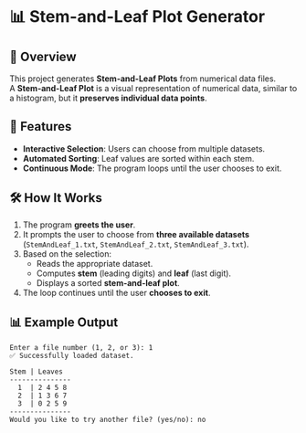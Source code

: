 # 📊 Stem-and-Leaf Plot Generator

## 📜 Overview
This project generates **Stem-and-Leaf Plots** from numerical data files.  
A **Stem-and-Leaf Plot** is a visual representation of numerical data, similar to a histogram, but it **preserves individual data points**.

## 🎯 Features
- **Interactive Selection**: Users can choose from multiple datasets.
- **Automated Sorting**: Leaf values are sorted within each stem.
- **Continuous Mode**: The program loops until the user chooses to exit.

## 🛠 How It Works
1. The program **greets the user**.
2. It prompts the user to choose from **three available datasets** (`StemAndLeaf_1.txt`, `StemAndLeaf_2.txt`, `StemAndLeaf_3.txt`).
3. Based on the selection:
   - Reads the appropriate dataset.
   - Computes **stem** (leading digits) and **leaf** (last digit).
   - Displays a sorted **stem-and-leaf plot**.
4. The loop continues until the user **chooses to exit**.

## 📊 Example Output
```shell
Enter a file number (1, 2, or 3): 1
✅ Successfully loaded dataset.

Stem | Leaves
---------------
  1  | 2 4 5 8
  2  | 1 3 6 7
  3  | 0 2 5 9
---------------
Would you like to try another file? (yes/no): no

